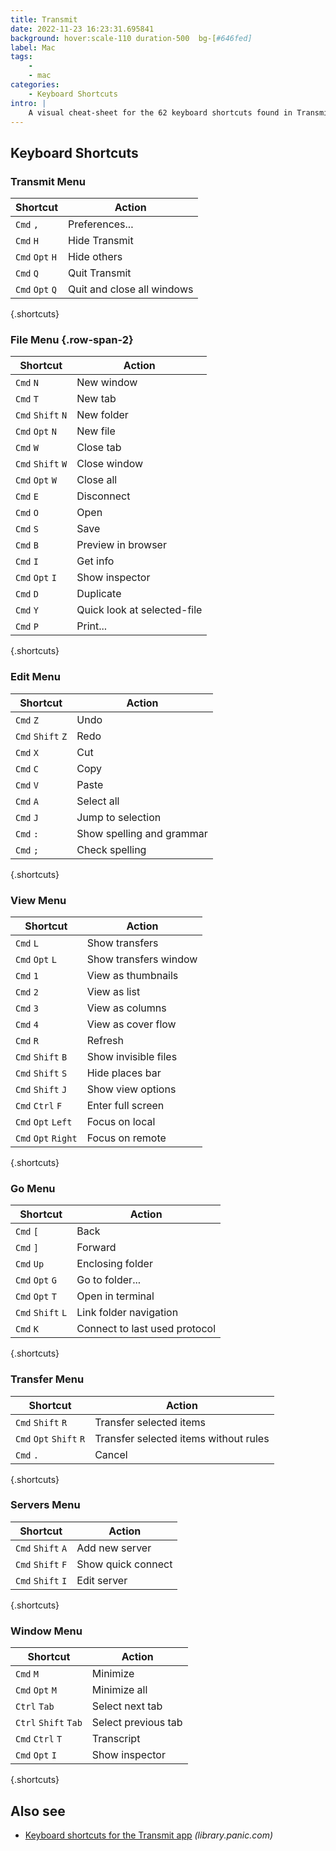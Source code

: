 ```yaml
---
title: Transmit
date: 2022-11-23 16:23:31.695841
background: hover:scale-110 duration-500  bg-[#646fed]
label: Mac
tags: 
    - 
    - mac
categories:
    - Keyboard Shortcuts
intro: |
    A visual cheat-sheet for the 62 keyboard shortcuts found in Transmit. This application is MacOS-only.
---
```




Keyboard Shortcuts
------------------



### Transmit Menu

Shortcut | Action
---|---
`Cmd` `,`  | Preferences...
`Cmd` `H`  | Hide Transmit
`Cmd` `Opt` `H`  | Hide others
`Cmd` `Q`  | Quit Transmit
`Cmd` `Opt` `Q`  | Quit and close all windows
{.shortcuts}


### File Menu {.row-span-2} 

Shortcut | Action
---|---
`Cmd` `N`  | New window
`Cmd` `T`  | New tab
`Cmd` `Shift` `N`  | New folder
`Cmd` `Opt` `N`  | New file
`Cmd` `W`  | Close tab
`Cmd` `Shift` `W`  | Close window
`Cmd` `Opt` `W`  | Close all
`Cmd` `E`  | Disconnect
`Cmd` `O`  | Open
`Cmd` `S`  | Save
`Cmd` `B`  | Preview in browser
`Cmd` `I`  | Get info
`Cmd` `Opt` `I`  | Show inspector
`Cmd` `D`  | Duplicate
`Cmd` `Y`  | Quick look at selected-file
`Cmd` `P`  | Print...
{.shortcuts}


### Edit Menu

Shortcut | Action
---|---
`Cmd` `Z`  | Undo
`Cmd` `Shift` `Z`  | Redo
`Cmd` `X`  | Cut
`Cmd` `C`  | Copy
`Cmd` `V`  | Paste
`Cmd` `A`  | Select all
`Cmd` `J`  | Jump to selection
`Cmd` `:`  | Show spelling and grammar
`Cmd` `;`  | Check spelling
{.shortcuts}


### View Menu

Shortcut | Action
---|---
`Cmd` `L`  | Show transfers
`Cmd` `Opt` `L`  | Show transfers window
`Cmd` `1`  | View as thumbnails
`Cmd` `2`  | View as list
`Cmd` `3`  | View as columns
`Cmd` `4`  | View as cover flow
`Cmd` `R`  | Refresh
`Cmd` `Shift` `B`  | Show invisible files
`Cmd` `Shift` `S`  | Hide places bar
`Cmd` `Shift` `J`  | Show view options
`Cmd` `Ctrl` `F`  | Enter full screen
`Cmd` `Opt` `Left`  | Focus on local
`Cmd` `Opt` `Right`  | Focus on remote
{.shortcuts}


### Go Menu

Shortcut | Action
---|---
`Cmd` `[`  | Back
`Cmd` `]`  | Forward
`Cmd` `Up`  | Enclosing folder
`Cmd` `Opt` `G`  | Go to folder...
`Cmd` `Opt` `T`  | Open in terminal
`Cmd` `Shift` `L`  | Link folder navigation
`Cmd` `K`  | Connect to last used protocol
{.shortcuts}


### Transfer Menu

Shortcut | Action
---|---
`Cmd` `Shift` `R`  | Transfer selected items
`Cmd` `Opt` `Shift` `R`  | Transfer selected items without rules
`Cmd` `.`  | Cancel
{.shortcuts}


### Servers Menu

Shortcut | Action
---|---
`Cmd` `Shift` `A`  | Add new server
`Cmd` `Shift` `F`  | Show quick connect
`Cmd` `Shift` `I`  | Edit server
{.shortcuts}


### Window Menu

Shortcut | Action
---|---
`Cmd` `M`  | Minimize
`Cmd` `Opt` `M`  | Minimize all
`Ctrl` `Tab`  | Select next tab
`Ctrl` `Shift` `Tab`  | Select previous tab
`Cmd` `Ctrl` `T`  | Transcript
`Cmd` `Opt` `I`  | Show inspector
{.shortcuts}




Also see
--------
- [Keyboard shortcuts for the Transmit app](https://library.panic.com/transmit/transmit5/shortcuts/) _(library.panic.com)_
